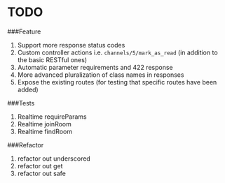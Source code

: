 # TODO

###Feature
1. Support more response status codes
1. Custom controller actions i.e. `channels/5/mark_as_read` (in addition to the basic RESTful ones)
1. Automatic parameter requirements and 422 response
1. More advanced pluralization of class names in responses
1. Expose the existing routes (for testing that specific routes have been added)

###Tests
1. Realtime requireParams
1. Realtime joinRoom
1. Realtime findRoom

###Refactor
1. refactor out underscored
1. refactor out get
1. refactor out safe
